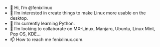 - 👋 Hi, I’m @fenixlinux
- 👀 I’m interested in create things to make Linux more usable on the desktop.
- 🌱 I’m currently learning Python.
- 💞️ I’m looking to collaborate on MX-Linux, Manjaro, Ubuntu, Linux Mint, Pop OS, KDE...
- 📫 How to reach me fenixlinux.com.

<!---
fenixlinuxos/fenixlinuxos is a ✨ special ✨ repository because its `README.md` (this file) appears on your GitHub profile.
You can click the Preview link to take a look at your changes.
--->
